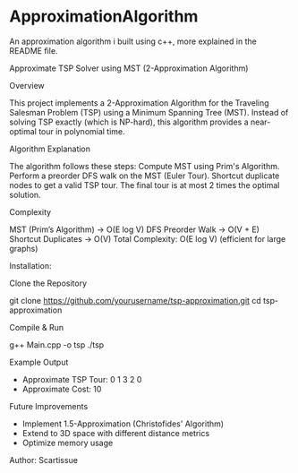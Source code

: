 # ApproximationAlgorithm
An approximation algorithm i built using c++, more explained in the README file.

Approximate TSP Solver using MST (2-Approximation Algorithm)

Overview

This project implements a 2-Approximation Algorithm for the Traveling Salesman Problem (TSP) using a Minimum Spanning Tree (MST). Instead of solving TSP exactly (which is NP-hard), this algorithm provides a near-optimal tour in polynomial time.

Algorithm Explanation

The algorithm follows these steps:
Compute MST using Prim's Algorithm.
Perform a preorder DFS walk on the MST (Euler Tour).
Shortcut duplicate nodes to get a valid TSP tour.
The final tour is at most 2 times the optimal solution.

Complexity

MST (Prim’s Algorithm) -> O(E log V)
DFS Preorder Walk -> O(V + E)
Shortcut Duplicates -> O(V)
Total Complexity: O(E log V) (efficient for large graphs)


Installation:


Clone the Repository

git clone https://github.com/yourusername/tsp-approximation.git
cd tsp-approximation

Compile & Run

g++ Main.cpp -o tsp
./tsp

Example Output

- Approximate TSP Tour: 0 1 3 2 0  
- Approximate Cost: 10

Future Improvements

- Implement 1.5-Approximation (Christofides' Algorithm)
- Extend to 3D space with different distance metrics
- Optimize memory usage

Author: Scartissue

